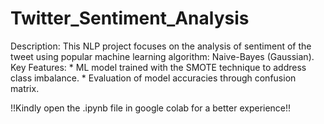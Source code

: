 # Twitter_Sentiment_Analysis
Description: This NLP project focuses on the analysis of sentiment of the tweet using popular machine learning algorithm: Naive-Bayes (Gaussian).  Key Features:  *   ML model trained with the SMOTE technique to address class imbalance. *  Evaluation of model accuracies through confusion matrix.

!!Kindly open the .ipynb file in google colab for a better experience!!
